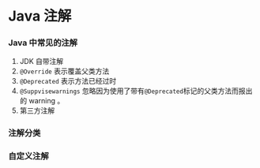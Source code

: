 # Java 注解
### Java 中常见的注解
1. JDK 自带注解
  1. `@Override` 表示覆盖父类方法
  2. `@Deprecated` 表示方法已经过时
  3. `@Suppvisewarnings` 忽略因为使用了带有`@Deprecated`标记的父类方法而报出的 warning 。
2. 第三方注解
### 注解分类
### 自定义注解
